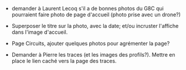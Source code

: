 * demander à Laurent Lecoq s'il a de bonnes photos du G8C
  qui pourraient faire photo de page d'accueil
  (photo prise avec un drone?)

* Superposer le titre sur la photo, avec la date;
  et/ou incruster l'affiche dans l'image d'accueil.

* Page Circuits, ajouter quelques photos pour agrémenter la page?

* Demander à Pierre les traces (et les images des profils?).
  Mettre en place le lien caché vers la page des traces.
